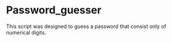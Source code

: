 # Password_guesser
This script was designed to guess a password that consist only of numerical digits.
